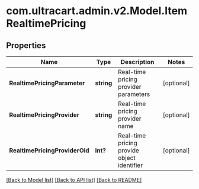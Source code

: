 # com.ultracart.admin.v2.Model.ItemRealtimePricing
## Properties

Name | Type | Description | Notes
------------ | ------------- | ------------- | -------------
**RealtimePricingParameter** | **string** | Real-time pricing provider parameters | [optional] 
**RealtimePricingProvider** | **string** | Real-time pricing provider name | [optional] 
**RealtimePricingProviderOid** | **int?** | Real-time pricing provide object identifier | [optional] 

[[Back to Model list]](../README.md#documentation-for-models) [[Back to API list]](../README.md#documentation-for-api-endpoints) [[Back to README]](../README.md)

